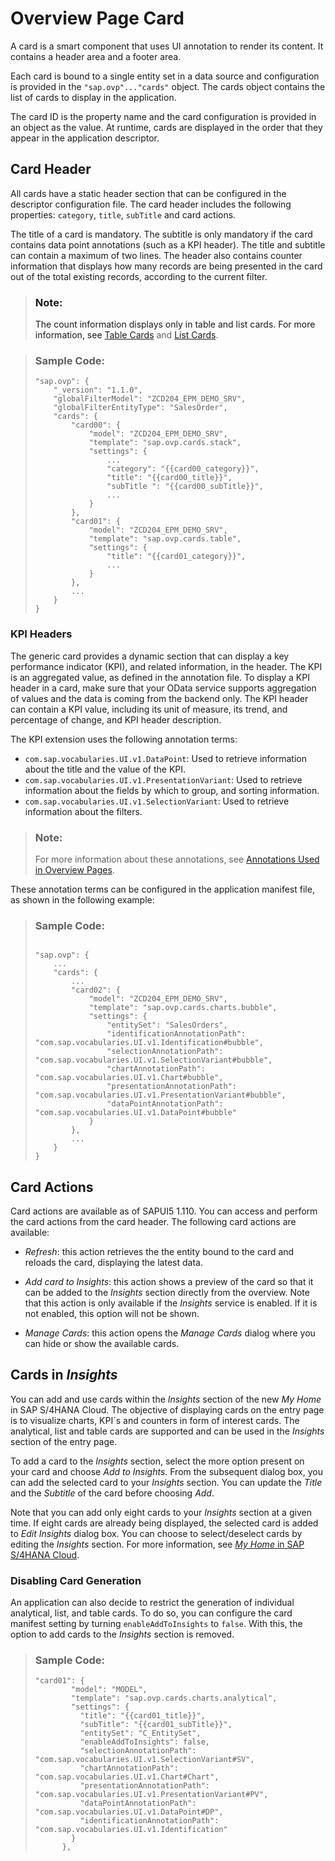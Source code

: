<!-- loio74332d5d829b413f9d7c0950dc6a71d2 -->

# Overview Page Card

A card is a smart component that uses UI annotation to render its content. It contains a header area and a footer area.



Each card is bound to a single entity set in a data source and configuration is provided in the `"sap.ovp"..."cards"` object. The cards object contains the list of cards to display in the application.

The card ID is the property name and the card configuration is provided in an object as the value. At runtime, cards are displayed in the order that they appear in the application descriptor.



<a name="loio74332d5d829b413f9d7c0950dc6a71d2__section_nsk_34p_31b"/>

## Card Header

All cards have a static header section that can be configured in the descriptor configuration file. The card header includes the following properties: `category`, `title`, `subTitle` and card actions.

The title of a card is mandatory. The subtitle is only mandatory if the card contains data point annotations \(such as a KPI header\). The title and subtitle can contain a maximum of two lines. The header also contains counter information that displays how many records are being presented in the card out of the total existing records, according to the current filter.

> ### Note:  
> The count information displays only in table and list cards. For more information, see [Table Cards](table-cards-167bf7c.md) and [List Cards](list-cards-56f39e0.md).

> ### Sample Code:  
> ```
> "sap.ovp": {
>     "_version": "1.1.0",
>     "globalFilterModel": "ZCD204_EPM_DEMO_SRV",
>     "globalFilterEntityType": "SalesOrder",
>     "cards": {
>         "card00": {
>             "model": "ZCD204_EPM_DEMO_SRV",
>             "template": "sap.ovp.cards.stack",
>             "settings": {
>                 ...
>                 "category": "{{card00_category}}",
>                 "title": "{{card00_title}}",
>                 "subTitle ": "{{card00_subTitle}}",
>                 ...
>             }
>         },
>         "card01": {
>             "model": "ZCD204_EPM_DEMO_SRV",
>             "template": "sap.ovp.cards.table",
>             "settings": {
>                 "title": "{{card01_category}}",
>                 ...
>             }
>         },
>         ...
>     }
> }
> ```



### **KPI Headers**

The generic card provides a dynamic section that can display a key performance indicator \(KPI\), and related information, in the header. The KPI is an aggregated value, as defined in the annotation file. To display a KPI header in a card, make sure that your OData service supports aggregation of values and the data is coming from the backend only. The KPI header can contain a KPI value, including its unit of measure, its trend, and percentage of change, and KPI header description.

The KPI extension uses the following annotation terms:

-   `com.sap.vocabularies.UI.v1.DataPoint`: Used to retrieve information about the title and the value of the KPI.
-   `com.sap.vocabularies.UI.v1.PresentationVariant`: Used to retrieve information about the fields by which to group, and sorting information.
-   `com.sap.vocabularies.UI.v1.SelectionVariant`: Used to retrieve information about the filters.

> ### Note:  
> For more information about these annotations, see [Annotations Used in Overview Pages](annotations-used-in-overview-pages-65731e6.md).

These annotation terms can be configured in the application manifest file, as shown in the following example:

> ### Sample Code:  
> ```
> 
> "sap.ovp": {
>     ...
>     "cards": {
>         ...
>         "card02": {
>             "model": "ZCD204_EPM_DEMO_SRV",
>             "template": "sap.ovp.cards.charts.bubble",
>             "settings": {
>                 "entitySet": "SalesOrders",
>                 "identificationAnnotationPath": "com.sap.vocabularies.UI.v1.Identification#bubble",
>                 "selectionAnnotationPath": "com.sap.vocabularies.UI.v1.SelectionVariant#bubble",
>                 "chartAnnotationPath": "com.sap.vocabularies.UI.v1.Chart#bubble",
>                 "presentationAnnotationPath": "com.sap.vocabularies.UI.v1.PresentationVariant#bubble",
>                 "dataPointAnnotationPath": "com.sap.vocabularies.UI.v1.DataPoint#bubble"
>             }
>         },
>         ...
>     }
> }
> 
> ```



<a name="loio74332d5d829b413f9d7c0950dc6a71d2__section_bd1_gyx_5wb"/>

## Card Actions

Card actions are available as of SAPUI5 1.110. You can access and perform the card actions from the card header. The following card actions are available:

-   *Refresh*: this action retrieves the the entity bound to the card and reloads the card, displaying the latest data.

-   *Add card to Insights*: this action shows a preview of the card so that it can be added to the *Insights* section directly from the overview. Note that this action is only available if the *Insights* service is enabled. If it is not enabled, this option will not be shown.

-   *Manage Cards*: this action opens the *Manage Cards* dialog where you can hide or show the available cards.




<a name="loio74332d5d829b413f9d7c0950dc6a71d2__section_qhh_dkw_z5b"/>

## Cards in *Insights*

You can add and use cards within the *Insights* section of the new *My Home* in SAP S/4HANA Cloud. The objective of displaying cards on the entry page is to visualize charts, KPI´s and counters in form of interest cards. The analytical, list and table cards are supported and can be used in the *Insights* section of the entry page.

To add a card to the *Insights* section, select the more option present on your card and choose *Add to Insights*. From the subsequent dialog box, you can add the selected card to your *Insights* section. You can update the *Title* and the *Subtitle* of the card before choosing *Add*.

Note that you can add only eight cards to your *Insights* section at a given time. If eight cards are already being displayed, the selected card is added to *Edit Insights* dialog box. You can choose to select/deselect cards by editing the *Insights* section. For more information, see [*My Home* in SAP S/4HANA Cloud](https://help.sap.com/docs/SAP_S4HANA_CLOUD/4fc8d03390c342da8a60f8ee387bca1a/8a60279e8d2041b5ad8d3455fab0f3ef.html).



### Disabling Card Generation

An application can also decide to restrict the generation of individual analytical, list, and table cards. To do so, you can configure the card manifest setting by turning `enableAddToInsights` to `false`. With this, the option to add cards to the *Insights* section is removed.

> ### Sample Code:  
> ```
> "card01": {
>         "model": "MODEL",
>         "template": "sap.ovp.cards.charts.analytical",
>         "settings": {
>           "title": "{{card01_title}}",
>           "subTitle": "{{card01_subTitle}}",
>           "entitySet": "C_EntitySet",
>           "enableAddToInsights": false,
>           "selectionAnnotationPath": "com.sap.vocabularies.UI.v1.SelectionVariant#SV",
>           "chartAnnotationPath": "com.sap.vocabularies.UI.v1.Chart#Chart",
>           "presentationAnnotationPath": "com.sap.vocabularies.UI.v1.PresentationVariant#PV",
>           "dataPointAnnotationPath": "com.sap.vocabularies.UI.v1.DataPoint#DP",
>           "identificationAnnotationPath": "com.sap.vocabularies.UI.v1.Identification"
>         }
>       },
> ```

